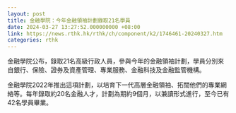 ```yaml
---
layout: post
title: 金融學院：今年金融領袖計劃錄取21名學員
date: 2024-03-27 13:27:52.000000000 +08:00
link: https://news.rthk.hk/rthk/ch/component/k2/1746461-20240327.htm
categories: rthk
---
```


金融學院公布，錄取21名高級行政人員，參與今年的金融領袖計劃，學員分別來自銀行、保險、證券及資產管理、專業服務、金融科技及金融監管機構。

金融學院2022年推出這項計劃，以培育下一代高層金融領袖、拓闊他們的專業網絡等。每年錄取約20名金融人才，計劃為期約9個月，以兼讀形式進行，至今已有42名學員畢業。
